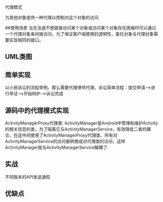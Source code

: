 代理模式

为其他对象提供一种代理以控制对这个对象的访问

##使用场景
当无法或不想直接访问某个对象或访问某个对象存在困难时可以通过一个代理对象来间接访问，为了保证客户端使用的透明性，委托对象与代理对象需要实现相同的接口。

## UML类图

## 简单实现
以小民诉讼的流程举例。那么需要代理律师代理，诉讼简单流程：提交申请–>进行举证–>开始辩护–>诉讼完成

## 源码中的代理模式实现
ActivityManagerProxy代理类:
ActivityManager是Android中管理和维护Activity的相关信息的类，为了隔离它与ActivityManagerService，有效降低二者的耦合，在这中间使用了ActivityManagerProxy代理类，所有对ActivityManagerService的访问都转换成对代理类的访问，这样ActivityManager就与ActivityManagerService解耦了.

## 实战
不同版本的API发送通知

## 优缺点

